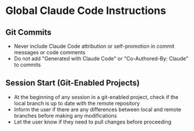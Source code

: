 # Global Claude Code Instructions

## Git Commits
- Never include Claude Code attribution or self-promotion in commit messages or code comments
- Do not add "Generated with Claude Code" or "Co-Authored-By: Claude" to commits

## Session Start (Git-Enabled Projects)
- At the beginning of any session in a git-enabled project, check if the local branch is up to date with the remote repository
- Inform the user if there are any differences between local and remote branches before making any modifications
- Let the user know if they need to pull changes before proceeding
